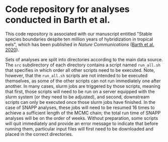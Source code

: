 # Code repository for analyses conducted in Barth et al.

This code repository is associated with our manuscript entitled "Stable species boundaries despite ten million years of hybridization in tropical eels", which has been published in *Nature Communications* ([Barth et al. 2020](https://www.nature.com/articles/s41467-020-15099-x)).

Sets of analyses are split into directories according to the main data source. The `src` subdirectory of each directory contains a script named `run_all.sh` that specifies in which order all other scripts need to be executed. Note, however, that the `run_all.sh` scripts are not intended to be executed themselves, as some of the other scripts can not run immediately one after another. In many cases, slurm jobs are triggered by those scripts, meaning that first, those scripts will need to be run on a server equipped with the slurm system (or they need to be adjusted), and second, downstream scripts can only be executed once those slurm jobs have finished. In the case of SNAPP analyses, these jobs will need to be resumed 16 times to achieve a sufficient length of the MCMC chain; the total run time of SNAPP analyses will be on the order of weeks. Without preparation, some scripts will quit immediately and provide an error message to indicate that before running them, particular input files will first need to be downloaded and placed in the correct directories.